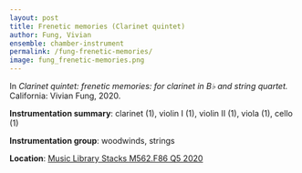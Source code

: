 ```yaml
---
layout: post
title: Frenetic memories (Clarinet quintet)
author: Fung, Vivian
ensemble: chamber-instrument
permalink: /fung-frenetic-memories/
image: fung_frenetic-memories.png
---
```


In *Clarinet quintet: frenetic memories: for clarinet in B♭ and string quartet.* California: Vivian Fung, 2020.

**Instrumentation summary**: clarinet (1), violin I (1), violin II (1), viola (1), cello (1)

**Instrumentation group**: woodwinds, strings 

**Location**: <a href="https://tufts-primo.hosted.exlibrisgroup.com/permalink/f/bnf7qa/01TUN_ALMA21283698380003851" target="_blank">Music Library Stacks M562.F86 Q5 2020</a>
